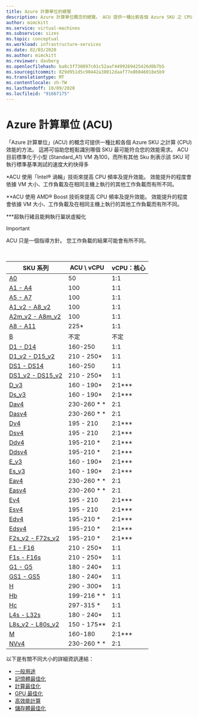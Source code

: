 ```yaml
---
title: Azure 計算單位的總覽
description: Azure 計算單位概念的總覽。 ACU 提供一種比較各個 Azure SKU 之 CPU 效能的方式。
author: mimckitt
ms.service: virtual-machines
ms.subservice: sizes
ms.topic: conceptual
ms.workload: infrastructure-services
ms.date: 02/03/2020
ms.author: mimckitt
ms.reviewer: davberg
ms.openlocfilehash: ba8c3f730897c01c52aaf4499269425426d0b7b5
ms.sourcegitcommit: 829d951d5c90442a38012daaf77e86046018e5b9
ms.translationtype: MT
ms.contentlocale: zh-TW
ms.lasthandoff: 10/09/2020
ms.locfileid: "91667175"
---
```

# <a name="azure-compute-unit-acu"></a>Azure 計算單位 (ACU)

「Azure 計算單位」(ACU) 的概念可提供一種比較各個 Azure SKU 之計算 (CPU) 效能的方法。 這將可協助您輕鬆識別哪個 SKU 最可能符合您的效能需求。 ACU 目前標準化于小型 (Standard_A1) VM 為100，而所有其他 Sku 則表示該 SKU 可執行標準基準測試的速度大約快得多

*ACU 使用「Intel® 渦輪」技術來提高 CPU 頻率及提升效能。  效能提升的程度會依據 VM 大小、工作負載及在相同主機上執行的其他工作負載而有所不同。

**ACU 使用 AMD® Boost 技術來提高 CPU 頻率及提升效能。  效能提升的程度會依據 VM 大小、工作負載及在相同主機上執行的其他工作負載而有所不同。

***超執行緒且能夠執行巢狀虛擬化

> [!IMPORTANT]
> ACU 只是一個指導方針。 您工作負載的結果可能會有所不同。
<br>

| SKU 系列 | ACU \ vCPU | vCPU：核心 |
| --- | --- |---|
| [A0](sizes-previous-gen.md) |50 | 1:1 |
| [A1 - A4](sizes-previous-gen.md) |100 | 1:1 |
| [A5 - A7](sizes-previous-gen.md) |100 | 1:1 |
| [A1_v2 - A8_v2](sizes-general.md) |100 | 1:1 |
| [A2m_v2 - A8m_v2](sizes-general.md) |100 | 1:1 |
| [A8 - A11](sizes-previous-gen.md) |225* | 1:1 |
| [B](sizes-b-series-burstable.md) |不定 | 不定 |
| [D1 - D14](sizes-previous-gen.md) |160-250 | 1:1 |
| [D1_v2 - D15_v2](dv2-dsv2-series.md) |210 - 250* | 1:1 |
| [DS1 - DS14](sizes-previous-gen.md) |160-250 | 1:1 |
| [DS1_v2 - DS15_v2](dv2-dsv2-series.md) |210 - 250* | 1:1 |
| [D_v3](dv3-dsv3-series.md) |160 - 190* | 2:1\*\*\* |
| [Ds_v3](dv3-dsv3-series.md) |160 - 190* | 2:1\*\*\* |
| [Dav4](dav4-dasv4-series.md) |230-260 * * | 2:1 |
| [Dasv4](dav4-dasv4-series.md) |230-260 * * | 2:1 |
| [Dv4](dv4-dsv4-series.md) | 195 - 210 | 2:1\*\*\* |
| [Dsv4](dv4-dsv4-series.md) | 195 - 210 | 2:1\*\*\* |
| [Ddv4](ddv4-ddsv4-series.md) | 195-210 * | 2:1\*\*\* |
| [Ddsv4](ddv4-ddsv4-series.md) | 195-210 * | 2:1\*\*\* |
| [E_v3](ev3-esv3-series.md) |160 - 190* | 2:1\*\*\*|
| [Es_v3](ev3-esv3-series.md) |160 - 190* | 2:1\*\*\* |
| [Eav4](eav4-easv4-series.md) |230-260 * * | 2:1 |
| [Easv4](eav4-easv4-series.md) | 230-260 * * | 2:1 |
| [Ev4](ev4-esv4-series.md) | 195 - 210 | 2:1\*\*\* |
| [Esv4](ev4-esv4-series.md) | 195 - 210 | 2:1\*\*\* |
| [Edv4](edv4-edsv4-series.md) | 195-210 * | 2:1\*\*\* |
| [Edsv4](edv4-edsv4-series.md) | 195-210 * | 2:1\*\*\* |
| [F2s_v2 - F72s_v2](fsv2-series.md) |195-210 * | 2:1\*\*\* |
| [F1 - F16](sizes-previous-gen.md) |210 - 250* | 1:1 |
| [F1s - F16s](sizes-previous-gen.md) |210 - 250* | 1:1 |
| [G1 - G5](sizes-previous-gen.md) |180 - 240* | 1:1 |
| [GS1 - GS5](sizes-previous-gen.md) |180 - 240* | 1:1 |
| [H](h-series.md) |290 - 300* | 1:1 |
| [Hb](hb-series.md) |199-216 * * | 1:1 |
| [Hc](hc-series.md) |297-315 * | 1:1 |
| [L4s - L32s](sizes-previous-gen.md) |180 - 240* | 1:1 |
| [L8s_v2 - L80s_v2](lsv2-series.md) |150 - 175** | 2:1 |
| [M](m-series.md) | 160-180 | 2:1\*\*\* |
| [NVv4](nvv4-series.md) |230-260 * * | 2:1 |

以下是有關不同大小的詳細資訊連結：

- [一般用途](sizes-general.md)
- [記憶體最佳化](sizes-memory.md)
- [計算最佳化](sizes-compute.md)
- [GPU 最佳化](sizes-gpu.md)
- [高效能計算](sizes-hpc.md)
- [儲存體最佳化](sizes-storage.md)
